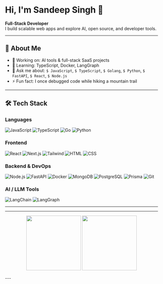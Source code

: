 # Hi, I'm Sandeep Singh 👋

**Full-Stack Developer**  
I build scalable web apps and explore AI, open source, and developer tools.

---

## 🚀 About Me

- 🔭 Working on: AI tools & full-stack SaaS projects  
- 🌱 Learning: TypeScript, Docker, LangGraph  
- 💬 Ask me about: `$ JavaScript`, `$ TypeScript`, `$ Golang`, `$ Python`, `$ FastAPI`, `$ React`, `$ Node.js`  
- ⚡ Fun fact: I once debugged code while hiking a mountain trail  

---

## 🛠️ Tech Stack

### Languages  
![JavaScript](https://img.shields.io/badge/-JavaScript-F7DF1E?style=flat&logo=javascript&logoColor=black)
![TypeScript](https://img.shields.io/badge/-TypeScript-3178C6?style=flat&logo=typescript&logoColor=white)
![Go](https://img.shields.io/badge/-Go-00ADD8?style=flat&logo=go&logoColor=white)
![Python](https://img.shields.io/badge/-Python-3776AB?style=flat&logo=python&logoColor=white)

### Frontend  
![React](https://img.shields.io/badge/-React-20232A?style=flat&logo=react&logoColor=61DAFB)
![Next.js](https://img.shields.io/badge/-Next.js-000000?style=flat&logo=next.js&logoColor=white)
![Tailwind](https://img.shields.io/badge/-TailwindCSS-38B2AC?style=flat&logo=tailwind-css&logoColor=white)
![HTML](https://img.shields.io/badge/-HTML5-E34F26?style=flat&logo=html5&logoColor=white)
![CSS](https://img.shields.io/badge/-CSS3-1572B6?style=flat&logo=css3&logoColor=white)

### Backend & DevOps  
![Node.js](https://img.shields.io/badge/-Node.js-339933?style=flat&logo=node.js&logoColor=white)
![FastAPI](https://img.shields.io/badge/-FastAPI-009688?style=flat&logo=fastapi&logoColor=white)
![Docker](https://img.shields.io/badge/-Docker-2496ED?style=flat&logo=docker&logoColor=white)
![MongoDB](https://img.shields.io/badge/-MongoDB-47A248?style=flat&logo=mongodb&logoColor=white)
![PostgreSQL](https://img.shields.io/badge/-PostgreSQL-336791?style=flat&logo=postgresql&logoColor=white)
![Prisma](https://img.shields.io/badge/-Prisma-2D3748?style=flat&logo=prisma&logoColor=white)
![Git](https://img.shields.io/badge/-Git-F05032?style=flat&logo=git&logoColor=white)

### AI / LLM Tools  
![LangChain](https://img.shields.io/badge/-LangChain-000000?style=flat&logo=langchain&logoColor=white)
![LangGraph](https://img.shields.io/badge/-LangGraph-4B5563?style=flat)

---

---
<p align="center">
  <img src="https://github-readme-stats.vercel.app/api?username=YOUR_GITHUB_USERNAME&show_icons=true&theme=radical&rank_icon=github" height="180em" />
  <img src="https://github-readme-stats.vercel.app/api/top-langs/?username=YOUR_GITHUB_USERNAME&layout=compact&theme=radical" height="180em" />
</p>
---
